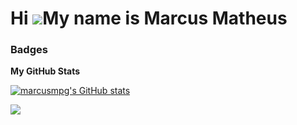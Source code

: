 Hi ![](https://user-images.githubusercontent.com/18350557/176309783-0785949b-9127-417c-8b55-ab5a4333674e.gif)My name is Marcus Matheus
====================================================================================================================================

### Badges

<b>My GitHub Stats</b>

<a href="http://www.github.com/marcusmpg"><img src="https://github-readme-stats.vercel.app/api?username=marcusmpg&show_icons=true&hide=&count_private=true&title_color=0891b2&text_color=ffffff&icon_color=0891b2&bg_color=1c1917&hide_border=true&show_icons=true" alt="marcusmpg's GitHub stats" /></a>

<a href="http://www.github.com/marcusmpg"><img src="https://github-readme-streak-stats.herokuapp.com/?user=marcusmpg&stroke=ffffff&background=1c1917&ring=0891b2&fire=0891b2&currStreakNum=ffffff&currStreakLabel=0891b2&sideNums=ffffff&sideLabels=ffffff&dates=ffffff&hide_border=true" /></a>
